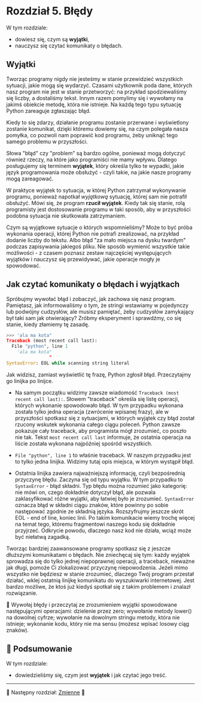 # Rozdział 5. Błędy

W tym rozdziale:

* dowiesz się, czym są **wyjątki**,
* nauczysz się czytać komunikaty o błędach.

## Wyjątki

Tworząc programy nigdy nie jesteśmy w stanie przewidzieć wszystkich
sytuacji, jakie mogą się wydarzyć.  Czasami użytkownik poda dane, których
nasz program nie jest w stanie przetworzyć: na przykład spodziewaliśmy
się liczby, a dostaliśmy tekst.  Innym razem pomylimy się i wywołamy
na jakimś obiekcie metodę, która nie istnieje.  Na każdą tego typu sytuację
Python zareaguje zgłaszając błąd.

Kiedy to się zdarzy, działanie programu zostanie przerwane i wyświetlony
zostanie komunikat, dzięki któremu dowiemy się, na czym polegała nasza
pomyłka, co pozwoli nam poprawić kod programu, żeby uniknąć tego samego
problemu w przyszłości.

Słowa "błąd" czy "problem" są bardzo ogólne, ponieważ mogą dotyczyć również
rzeczy, na które jako programiści nie mamy wpływu.  Dlatego posługujemy się
terminem **wyjątek**, który określa tylko te wypadki, jakie język
programowania może obsłużyć - czyli takie, na jakie nasze programy mogą
zareagować.

W praktyce wyjątek to sytuacja, w której Python zatrzymał wykonywanie
programu, ponieważ napotkał *wyjątkową* sytuację, której sam nie potrafił
obsłużyć.  Mówi się, że program **rzucił wyjątek**.  Kiedy tak się stanie,
rolą programisty jest dostosowanie programu w taki sposób, aby
w przyszłości podobna sytuacja nie skutkowała zatrzymaniem.

Czym są wyjątkowe sytuacje o których wspomnieliśmy?  Może to być próba
wykonania operacji, której Python nie potrafi zrealizować, na przykład
dodanie liczby do tekstu.  Albo błąd "za mało miejsca na dysku twardym"
podczas zapisywania jakiegoś pliku.  Nie sposób wymienić wszystkie takie
możliwości - z czasem poznasz zestaw najczęściej występujących wyjątków
i nauczysz się przewidywać, jakie operacje mogły je spowodować.

## Jak czytać komunikaty o błędach i wyjątkach

Spróbujmy wywołać błąd i zobaczyć, jak zachowa się nasz program.
Pamiętasz, jak informowaliśmy o tym, że stringi wstawiamy w pojedynczy lub
podwójny cudzysłów, ale musisz pamiętać, żeby cudzysłów zamykający był taki
sam jak otwierający? Zróbmy eksperyment i sprawdźmy, co się stanie, kiedy
złamiemy tę zasadę.

```python
>>> 'ala ma kota"
Traceback (most recent call last):
  File "python", line 1
    'ala ma kota"
                ^
SyntaxError: EOL while scanning string literal
```

Jak widzisz, zamiast wyświetlić tę frazę, Python zgłosił błąd.
Przeczytajmy go linijka po linijce.

* Na samym początku widzimy zawsze wiadomość
`Traceback (most recent call last):`.  Słowem "traceback" określa się listę
operacji, których wykonanie spowodowało błąd.  W tym przypadku wykonana
została tylko jedna operacja (zwrócenie wpisanej frazy), ale w przyszłości
spotkasz się z sytuacjami, w których wyjątek czy błąd został rzucony wskutek
wykonania całego ciągu poleceń.  Python zawsze pokazuje cały traceback, aby
programista mógł zrozumieć, co poszło nie tak.  Tekst `most recent call last`
informuje, że ostatnia operacja na liście została wykonana najpóźniej
spośród wszystkich.

* `File "python", line 1` to właśnie traceback. W naszym
przypadku jest to tylko jedna linijka.  Widzimy tutaj opis miejsca,
w którym wystąpił błąd.

* Ostatnia linijka zawiera najważniejszą informację, czyli bezpośrednią
przyczynę błędu.  Zaczyna się od typu wyjątku.  W tym przypadku to
`SyntaxError` - błąd składni.  Typ błędu można rozumieć jako kategorię: nie
mówi on, czego dokładnie dotyczył błąd, ale pozwala zaklasyfikować różne
wyjątki, aby łatwiej było je zrozumieć.  `SyntaxError` oznacza błąd w składni
ciągu znaków, które powinny po sobie następować zgodnie ze składnią języka.
Rozszyfrujmy jeszcze skrót EOL - end of line, koniec linii. Po takim
komunikacie wiemy trochę więcej na temat tego, któremu fragmentowi naszego kodu się
dokładnie przyjrzeć. Odkrycie powodu, dlaczego nasz kod nie działa, wciąż może
być niełatwą zagadką.

Tworząc bardziej zaawansowane programy spotkasz się z jeszcze dłuższymi
komunikatami o błędach.  Nie zniechęcaj się tym: każdy wyjątek sprowadza
się do tylko jednej niepoprawnej operacji, a traceback, nieważne jak długi,
pomoże Ci zlokalizować przyczynę niepowodzenia.  Jeżeli mimo wszystko nie
będziesz w stanie zrozumieć, dlaczego Twój program przestał działać, wklej
ostatnią linijkę komunikatu do wyszukiwarki internetowej.  Jest bardzo
możliwe, że ktoś już kiedyś spotkał się z takim problemem i znalazł
rozwiązanie.

:snake: Wywołaj błędy i przeczytaj ze zrozumieniem wyjątki spowodowane
następującymi operacjami: dzielenie przez zero; wywołanie metody lower() na
dowolnej cyfrze; wywołanie na dowolnym stringu metody, która nie istnieje;
wykonanie kodu, który nie ma sensu (możesz wpisać losowy ciąg znaków).

## :pushpin: Podsumowanie

W tym rozdziale:

* dowiedzieliśmy się, czym jest **wyjątek** i jak czytać jego treść.

---

:checkered_flag: Następny rozdział: [Zmienne](./06_zmienne.md) :checkered_flag:
